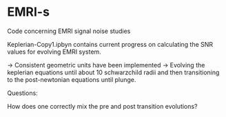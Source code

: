 # EMRI-s
Code concerning EMRI signal noise studies

Keplerian-Copy1.ipbyn contains current progress on calculating the SNR values for evolving EMRI system. 

-> Consistent geometric units have been implemented
-> Evolving the keplerian equations until about 10 schwarzchild radii and then transitioning to the post-newtonian equations until plunge. 

Questions: 

How does one correctly mix the pre and post transition evolutions?

